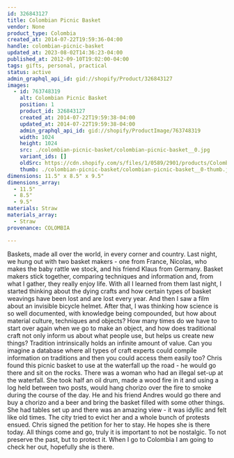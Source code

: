 ```yaml
---
id: 326843127
title: Colombian Picnic Basket
vendor: None
product_type: Colombia
created_at: 2014-07-22T19:59:36-04:00
handle: colombian-picnic-basket
updated_at: 2023-08-02T14:36:23-04:00
published_at: 2012-09-10T19:02:00-04:00
tags: gifts, personal, practical
status: active
admin_graphql_api_id: gid://shopify/Product/326843127
images:
  - id: 763748319
    alt: Colombian Picnic Basket
    position: 1
    product_id: 326843127
    created_at: 2014-07-22T19:59:38-04:00
    updated_at: 2014-07-22T19:59:38-04:00
    admin_graphql_api_id: gid://shopify/ProductImage/763748319
    width: 1024
    height: 1024
    src: ./colombian-picnic-basket/colombian-picnic-basket__0.jpg
    variant_ids: []
    oldSrc: https://cdn.shopify.com/s/files/1/0589/2901/products/Colombian_Picnic_Basket_2-1887905931-O.jpeg?v=1406073578
    thumb: ./colombian-picnic-basket/colombian-picnic-basket__0-thumb.jpg
dimensions: 11.5" x 8.5" x 9.5"
dimensions_array:
  - 11.5"
  - 8.5"
  - 9.5"
materials: Straw
materials_array:
  - Straw
provenance: COLOMBIA

---
```


Baskets, made all over the world, in every corner and country. Last night, we hung out with two basket makers - one from France, Nicolas, who makes the baby rattle we stock, and his friend Klaus from Germany. Basket makers stick together, comparing techniques and information and, from what I gather, they really enjoy life. With all I learned from them last night, I started thinking about the dying crafts and how certain types of basket weavings have been lost and are lost every year. And then I saw a film about an invisible bicycle helmet. After that, I was thinking how science is so well documented, with knowledge being compounded, but how about material culture, techniques and objects? How many times do we have to start over again when we go to make an object, and how does traditional craft not only inform us about what people use, but helps us create new things? Tradition intrinsically holds an infinite amount of value. Can you imagine a database where all types of craft experts could compile information on traditions and then you could access them easily too? Chris found this picnic basket to use at the waterfall up the road - he would go there and sit on the rocks. There was a woman who had an illegal set-up at the waterfall. She took half an oil drum, made a wood fire in it and using a log held between two posts, would hang chorizo over the fire to smoke during the course of the day. He and his friend Andres would go there and buy a chorizo and a beer and bring the basket filled with some other things. She had tables set up and there was an amazing view - it was idyllic and felt like old times. The city tried to evict her and a whole bunch of protests ensued. Chris signed the petition for her to stay. He hopes she is there today. All things come and go, truly it is important to not be nostalgic. To not preserve the past, but to protect it. When I go to Colombia I am going to check her out, hopefully she is there.